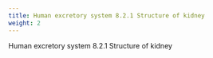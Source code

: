 ```yaml
---
title: Human excretory system 8.2.1 Structure of kidney
weight: 2
---
```


Human excretory system 8.2.1 Structure of kidney